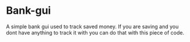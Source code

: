 # Bank-gui

A simple bank gui used to track saved money. If you are saving and you dont have anything to track it with you can do that with this piece of code.
